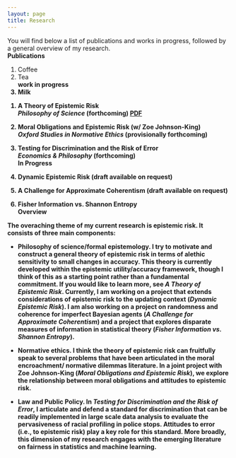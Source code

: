 ```yaml
---
layout: page
title: Research
---
```


You will find below a list of publications and works in progress, followed by a general overview of my research.  
  **Publications**  
 
<ol type="1">
  <li>Coffee</li>
  <li>Tea</li>
<b> work in progress <b>
  <li>Milk</li>
</ol> 

1. A Theory of Epistemic Risk  
  _Philosophy of Science_ (forthcoming) [PDF](research/babic_ter.pdf)
  
2. Moral Obligations and Epistemic Risk (w/ Zoe Johnson-King)  
  _Oxford Studies in Normative Ethics_ (provisionally forthcoming) 
  
3. Testing for Discrimination and the Risk of Error  
  _Economics & Philosophy_ (forthcoming)  
  **In Progress**

4. Dynamic Epistemic Risk (draft available on request)
  
5. A Challenge for Approximate Coherentism (draft available on request)
  
6. Fisher Information vs. Shannon Entropy  
  **Overview**
  
The overaching theme of my current research is **epistemic risk**. It consists of three main components:
  - **Philosophy of science/formal epistemology**. I try to motivate and construct a general theory of epistemic risk in terms of alethic sensitivity to small changes in accuracy. This theory is currently developed within the epistemic utility/accuracy framework, though I think of this as a starting point rather than a fundamental commitment. If you would like to learn more, see _A Theory of Epistemic Risk_. Currently, I am working on a project that extends considerations of epistemic risk to the updating context (_Dynamic Epistemic Risk_). I am also working on a project on randomness and coherence for imperfect Bayesian agents (_A Challenge for Approximate Coherentism_) and a project that explores disparate measures of information in statistical theory (_Fisher Information vs. Shannon Entropy_). 
  
  - **Normative ethics**. I think the theory of epistemic risk can fruitfully speak to several problems that have been articulated in the moral encroachment/ normative dilemmas literature. In a joint project with Zoe Johnson-King (_Moral Obligations and Epistemic Risk_), we explore the relationship between moral obligations and attitudes to epistemic risk. 
  
  - **Law and Public Policy**. In _Testing for Discrimination and the Risk of Error_, I articulate and defend a standard for discrimination that can be readily implemented in large scale data analysis to evaluate the pervasiveness of racial profiling in police stops. Attitudes to error (i.e., to epistemic risk) play a key role for this standard. More broadly, this dimension of my research engages with the emerging literature on fairness in statistics and machine learning. 
  
